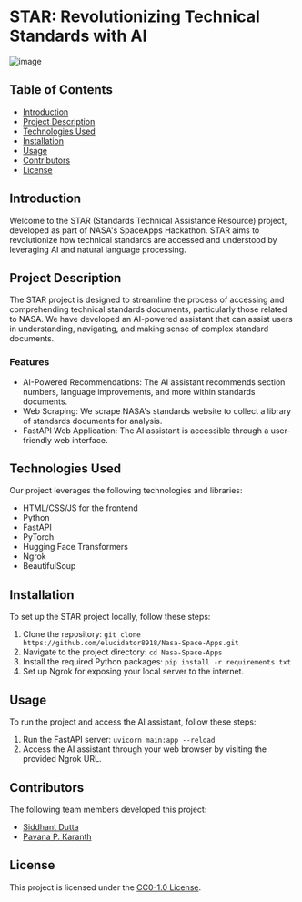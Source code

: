 # STAR: Revolutionizing Technical Standards with AI

![image](https://github.com/elucidator8918/Nasa-Space-Apps/assets/113273376/86e679e4-cad6-49f5-9c53-5113a8a68cf8)

## Table of Contents
- [Introduction](#introduction)
- [Project Description](#project-description)
- [Technologies Used](#technologies-used)
- [Installation](#installation)
- [Usage](#usage)
- [Contributors](#contributors)
- [License](#license)

## Introduction

Welcome to the STAR (Standards Technical Assistance Resource) project, developed as part of NASA's SpaceApps Hackathon. STAR aims to revolutionize how technical standards are accessed and understood by leveraging AI and natural language processing.

## Project Description

The STAR project is designed to streamline the process of accessing and comprehending technical standards documents, particularly those related to NASA. We have developed an AI-powered assistant that can assist users in understanding, navigating, and making sense of complex standard documents.

### Features
- AI-Powered Recommendations: The AI assistant recommends section numbers, language improvements, and more within standards documents.
- Web Scraping: We scrape NASA's standards website to collect a library of standards documents for analysis.
- FastAPI Web Application: The AI assistant is accessible through a user-friendly web interface.

## Technologies Used

Our project leverages the following technologies and libraries:
- HTML/CSS/JS for the frontend
- Python
- FastAPI
- PyTorch
- Hugging Face Transformers
- Ngrok
- BeautifulSoup

## Installation

To set up the STAR project locally, follow these steps:

1. Clone the repository: `git clone https://github.com/elucidator8918/Nasa-Space-Apps.git`
2. Navigate to the project directory: `cd Nasa-Space-Apps`
3. Install the required Python packages: `pip install -r requirements.txt`
4. Set up Ngrok for exposing your local server to the internet.

## Usage

To run the project and access the AI assistant, follow these steps:

1. Run the FastAPI server: `uvicorn main:app --reload`
2. Access the AI assistant through your web browser by visiting the provided Ngrok URL.

## Contributors

The following team members developed this project:
- [Siddhant Dutta](https://github.com/elucidator8918)
- [Pavana P. Karanth](https://github.com/Pavana-karanth)

## License

This project is licensed under the [CC0-1.0 License](LICENSE).
